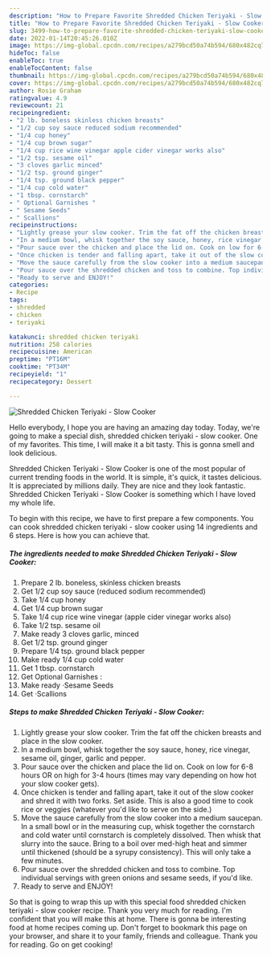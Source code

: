 ```yaml
---
description: "How to Prepare Favorite Shredded Chicken Teriyaki - Slow Cooker"
title: "How to Prepare Favorite Shredded Chicken Teriyaki - Slow Cooker"
slug: 3499-how-to-prepare-favorite-shredded-chicken-teriyaki-slow-cooker
date: 2022-01-14T20:45:26.010Z
image: https://img-global.cpcdn.com/recipes/a279bcd50a74b594/680x482cq70/shredded-chicken-teriyaki-slow-cooker-recipe-main-photo.jpg
hideToc: false
enableToc: true
enableTocContent: false
thumbnail: https://img-global.cpcdn.com/recipes/a279bcd50a74b594/680x482cq70/shredded-chicken-teriyaki-slow-cooker-recipe-main-photo.jpg
cover: https://img-global.cpcdn.com/recipes/a279bcd50a74b594/680x482cq70/shredded-chicken-teriyaki-slow-cooker-recipe-main-photo.jpg
author: Rosie Graham
ratingvalue: 4.9
reviewcount: 21
recipeingredient:
- "2 lb. boneless skinless chicken breasts"
- "1/2 cup soy sauce reduced sodium recommended"
- "1/4 cup honey"
- "1/4 cup brown sugar"
- "1/4 cup rice wine vinegar apple cider vinegar works also"
- "1/2 tsp. sesame oil"
- "3 cloves garlic minced"
- "1/2 tsp. ground ginger"
- "1/4 tsp. ground black pepper"
- "1/4 cup cold water"
- "1 tbsp. cornstarch"
- " Optional Garnishes "
- " Sesame Seeds"
- " Scallions"
recipeinstructions:
- "Lightly grease your slow cooker. Trim the fat off the chicken breasts and place in the slow cooker."
- "In a medium bowl, whisk together the soy sauce, honey, rice vinegar, sesame oil, ginger, garlic and pepper."
- "Pour sauce over the chicken and place the lid on. Cook on low for 6-8 hours OR on high for 3-4 hours (times may vary depending on how hot your slow cooker gets)."
- "Once chicken is tender and falling apart, take it out of the slow cooker and shred it with two forks. Set aside. This is also a good time to cook rice or veggies (whatever you&#39;d like to serve on the side.)"
- "Move the sauce carefully from the slow cooker into a medium saucepan. In a small bowl or in the measuring cup, whisk together the cornstarch and cold water until cornstarch is completely dissolved. Then whisk that slurry into the sauce. Bring to a boil over med-high heat and simmer until thickened (should be a syrupy consistency). This will only take a few minutes."
- "Pour sauce over the shredded chicken and toss to combine. Top individual servings with green onions and sesame seeds, if you&#39;d like."
- "Ready to serve and ENJOY!"
categories:
- Recipe
tags:
- shredded
- chicken
- teriyaki

katakunci: shredded chicken teriyaki 
nutrition: 258 calories
recipecuisine: American
preptime: "PT16M"
cooktime: "PT34M"
recipeyield: "1"
recipecategory: Dessert

---
```



![Shredded Chicken Teriyaki - Slow Cooker](https://img-global.cpcdn.com/recipes/a279bcd50a74b594/680x482cq70/shredded-chicken-teriyaki-slow-cooker-recipe-main-photo.jpg)

Hello everybody, I hope you are having an amazing day today. Today, we're going to make a special dish, shredded chicken teriyaki - slow cooker. One of my favorites. This time, I will make it a bit tasty. This is gonna smell and look delicious.

Shredded Chicken Teriyaki - Slow Cooker is one of the most popular of current trending foods in the world. It is simple, it's quick, it tastes delicious. It is appreciated by millions daily. They are nice and they look fantastic. Shredded Chicken Teriyaki - Slow Cooker is something which I have loved my whole life.




To begin with this recipe, we have to first prepare a few components. You can cook shredded chicken teriyaki - slow cooker using 14 ingredients and 6 steps. Here is how you can achieve that.

<!--inarticleads1-->

##### The ingredients needed to make Shredded Chicken Teriyaki - Slow Cooker:

1. Prepare 2 lb. boneless, skinless chicken breasts
1. Get 1/2 cup soy sauce (reduced sodium recommended)
1. Take 1/4 cup honey
1. Get 1/4 cup brown sugar
1. Take 1/4 cup rice wine vinegar (apple cider vinegar works also)
1. Take 1/2 tsp. sesame oil
1. Make ready 3 cloves garlic, minced
1. Get 1/2 tsp. ground ginger
1. Prepare 1/4 tsp. ground black pepper
1. Make ready 1/4 cup cold water
1. Get 1 tbsp. cornstarch
1. Get  Optional Garnishes :
1. Make ready  ·Sesame Seeds
1. Get  ·Scallions




<!--inarticleads2-->

##### Steps to make Shredded Chicken Teriyaki - Slow Cooker:

1. Lightly grease your slow cooker. Trim the fat off the chicken breasts and place in the slow cooker.
1. In a medium bowl, whisk together the soy sauce, honey, rice vinegar, sesame oil, ginger, garlic and pepper.
1. Pour sauce over the chicken and place the lid on. Cook on low for 6-8 hours OR on high for 3-4 hours (times may vary depending on how hot your slow cooker gets).
1. Once chicken is tender and falling apart, take it out of the slow cooker and shred it with two forks. Set aside. This is also a good time to cook rice or veggies (whatever you&#39;d like to serve on the side.)
1. Move the sauce carefully from the slow cooker into a medium saucepan. In a small bowl or in the measuring cup, whisk together the cornstarch and cold water until cornstarch is completely dissolved. Then whisk that slurry into the sauce. Bring to a boil over med-high heat and simmer until thickened (should be a syrupy consistency). This will only take a few minutes.
1. Pour sauce over the shredded chicken and toss to combine. Top individual servings with green onions and sesame seeds, if you&#39;d like.
1. Ready to serve and ENJOY!



So that is going to wrap this up with this special food shredded chicken teriyaki - slow cooker recipe. Thank you very much for reading. I'm confident that you will make this at home. There is gonna be interesting food at home recipes coming up. Don't forget to bookmark this page on your browser, and share it to your family, friends and colleague. Thank you for reading. Go on get cooking!
